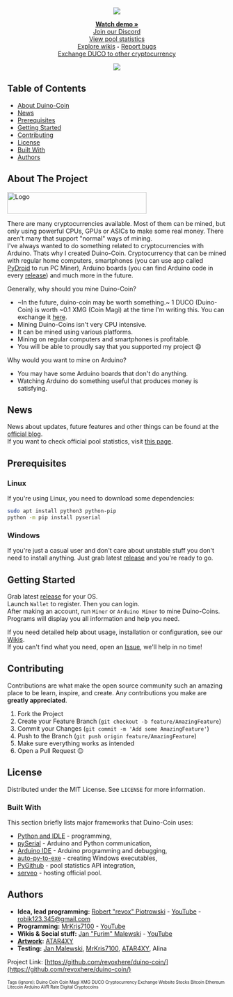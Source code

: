 <!--
*** Official duino coin readme
*** copyright by revox, 2019
*** Thanks to: othneildrew for providing nice template! :)
-->

<!-- LOGO -->
<br />
<p align="center">
  <a href="https://github.com/revoxhere/duino-coin">
    <img src="https://i.imgur.com/ZRRGDjs.png">
  </a>

  <!-- <h3 align="center">An innovative cryptocurrency project</h3> -->

  <p align="center"> 
    <a href="https://www.youtube.com/watch?v=9yHtVmlm4oI"><strong>Watch demo »</strong></a>
    <br>
    <a href="https://discord.gg/RDJC672">Join our Discord</a>
    <br>
    <a href="https://revoxhere.github.io/duco-statistics/">View pool statistics</a>
    <br>
    <a href="https://github.com/revoxhere/duino-coin/wiki">Explore wikis</a>
    <sub><sup>•</sub></sup>
    <a href="https://github.com/revoxhere/duino-coin/issues">Report bugs</a>
    <br>
    <a href="https://revoxhere.github.io/duco-exchange/">Exchange DUCO to other cryptocurrency</a>
    <br>
    <!--<a href="https://github.com/MrKris7100">Explore DUCOv2 - cryptocurrency with XMG inregraton</a>-->
  </p>
</p>
<p align="center">
  <a href="https://github.com/revoxhere/duino-coin">
    <img src="https://i.imgur.com/x6zTLEa.png">
  </a>
</p>

<!-- TABLE OF CONTENTS -->
## Table of Contents

* [About Duino-Coin](#about-the-project)
* [News](#news)
* [Prerequisites](#prerequisites)
* [Getting Started](#getting-started)
* [Contributing](#contributing)
* [License](#license)
* [Built With](#built-with)
* [Authors](#authors)


<!-- ABOUT THE PROJECT -->
## About The Project

 <a href="https://github.com/revoxhere/duino-coin">
  <img src="https://i.imgur.com/XxdhsUm.png" alt="Logo" width="320" height="50">
 </a>

There are many cryptocurrencies available. Most of them can be mined, but only using powerful CPUs, GPUs or ASICs to make some real money. There aren't many that support "normal" ways of mining. <br>
I've always wanted to do something related to cryptocurrencies with Arduino. Thats why I created Duino-Coin. Cryptocurrency that can be mined with regular home computers, smartphones (you can use app called [PyDroid](https://play.google.com/store/apps/details?id=ru.iiec.pydroid3) to run PC Miner), Arduino boards (you can find Arduino code in every [release](https://github.com/revoxhere/duino-coin/releases)) and much more in the future.

Generally, why should you mine Duino-Coin?
* ~In the future, duino-coin may be worth something.~ 1 DUCO (Duino-Coin) is worth ~0.1 XMG (Coin Magi) at the time I'm writing this. You can exchange it [here](https://revoxhere.github.io/duco-exchange/).
* Mining Duino-Coins isn't very CPU intensive.
* It can be mined using various platforms.
* Mining on regular computers and smartphones is profitable.
* You will be able to proudly say that you supported my project :smile:

Why would you want to mine on Arduino?
* You may have some Arduino boards that don't do anything.
* Watching Arduino do something useful that produces money is satisfying.

## News

News about updates, future features and other things can be found at the [official blog](https://revoxhere.github.io/duino-coin/). <br>
If you want to check official pool statistics, visit [this page](https://revoxhere.github.io/duco-statistics/).

## Prerequisites

### Linux
If you're using Linux, you need to download some dependencies:
```bash
sudo apt install python3 python-pip
python -m pip install pyserial
```
### Windows
If you're just a casual user and don't care about unstable stuff you don't need to install anything. Just grab latest [release](https://github.com/revoxhere/duino-coin/releases) and you're ready to go.

## Getting Started

Grab latest [release](https://github.com/revoxhere/duino-coin/releases) for your OS. <br>
Launch `Wallet` to register. Then you can login. <br>
After making an account, run `Miner` or `Arduino Miner` to mine Duino-Coins. <br>
Programs will display you all information and help you need. <br>

If you need detailed help about usage, installation or configuration, see our [Wikis](https://github.com/revoxhere/duino-coin/wiki). <br>
If you can't find what you need, open an [Issue](https://github.com/revoxhere/duino-coin/issues), we'll help in no time!

<!-- CONTRIBUTING -->
## Contributing

Contributions are what make the open source community such an amazing place to be learn, inspire, and create. 
Any contributions you make are **greatly appreciated**.

1. Fork the Project
2. Create your Feature Branch (`git checkout -b feature/AmazingFeature`)
3. Commit your Changes (`git commit -m 'Add some AmazingFeature'`)
4. Push to the Branch (`git push origin feature/AmazingFeature`)
5. Make sure everything works as intended
6. Open a Pull Request :wink:

<!-- LICENSE -->
## License

Distributed under the MIT License. See `LICENSE` for more information.

### Built With
This section briefly lists major frameworks that Duino-Coin uses:
* [Python and IDLE](https://www.python.org) - programming,
* [pySerial](https://pythonhosted.org/pyserial/) - Arduino and Python communication,
* [Arduino IDE](https://www.arduino.cc) - Arduino programming and debugging,
* [auto-py-to-exe](https://pypi.org/project/auto-py-to-exe/) - creating Windows executables,
* [PyGithub](https://github.com/PyGithub/PyGithub) - pool statistics API integration,
* [serveo](https://serveo.net) - hosting official pool.

<!-- AUTHORS -->
## Authors

* **Idea, lead programming:** [Robert "revox" Piotrowski](https://github.com/revoxhere/) - [YouTube](https://youtube.com/c/reVox96) - robik123.345@gmail.com
* **Programming:** [MrKris7100](https://github.com/MrKris7100) - [YouTube](https://www.youtube.com/user/MrKris7100) 
* **Wikis & Social stuff:** [Jan "Furim" Malewski](https://github.com/Furim) - [YouTube](https://www.youtube.com/channel/UCKxFuOCalYxlQoS7R6zilRQ)
* **[Artwork](https://i.imgur.com/ZRRGDjs.png):** [ATAR4XY](https://www.youtube.com/channel/UC-gf5ejhDuAc_LMxvugPXbg)
* **Testing:** [Jan Malewski](https://www.youtube.com/channel/UCKxFuOCalYxlQoS7R6zilRQ), [MrKris7100](https://www.youtube.com/user/MrKris7100), [ATAR4XY](https://www.youtube.com/channel/UC-gf5ejhDuAc_LMxvugPXbg), Alina

Project Link: [https://github.com/revoxhere/duino-coin/](https://github.com/revoxhere/duino-coin/) <br> <br>
<sup><sub>Tags (ignore): Duino Coin Coin Magi XMG DUCO Cryptocurrency Exchange Website Stocks Bitcoin Ethereum Litecoin Arduino AVR Rate Digital Cryptocoins
